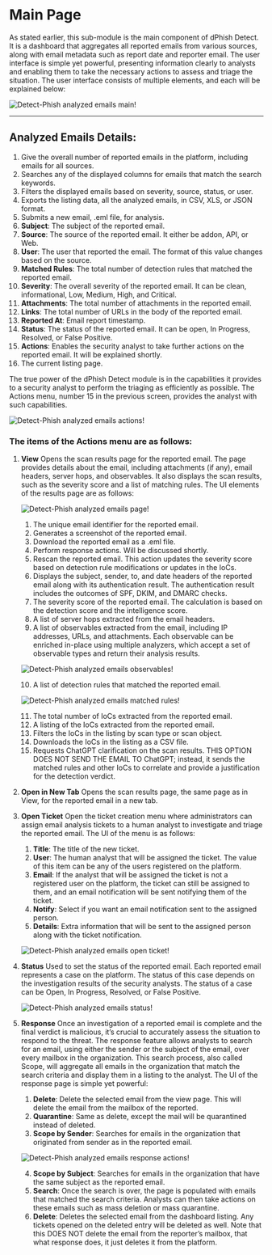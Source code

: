 # Main Page

As stated earlier, this sub-module is the main component of dPhish Detect. It is a dashboard that aggregates all reported emails from various sources, along with email metadata such as report date and reporter email. The user interface is simple yet powerful, presenting information clearly to analysts and enabling them to take the necessary actions to assess and triage the situation.
The user interface consists of multiple elements, and each will be explained below:

![Detect-Phish analyzed emails main!](../../assets/detect/analyzedEmails/main.png "Detect-Phish analyzed emails main")

---

## Analyzed Emails Details:
1. Give the overall number of reported emails in the platform, including emails for all sources.
2. Searches any of the displayed columns for emails that match the search keywords.
3. Filters the displayed emails based on severity, source, status, or user.
4. Exports the listing data, all the analyzed emails, in CSV, XLS, or JSON format.
5. Submits a new email, .eml file, for analysis. 
6. **Subject**: The subject of the reported email.
7. **Source**: The source of the reported email. It either be addon, API, or Web.
8. **User**: The user that reported the email. The format of this value changes based on the source.
9. **Matched Rules**: The total number of detection rules that matched the reported email.
10. **Severity**: The overall severity of the reported email. It can be clean, informational, Low, Medium, High, and Critical.
11. **Attachments**: The total number of attachments in the reported email.
12. **Links**: The total number of URLs in the body of the reported email.
13. **Reported At**: Email report timestamp.
14. **Status**: The status of the reported email. It can be open, In Progress, Resolved, or False Positive. 
15. **Actions**: Enables the security analyst to take further actions on the reported email. It will be explained shortly.
16. The current listing page.

The true power of the dPhish Detect module is in the capabilities it provides to a security analyst to perform the triaging as efficiently as possible. The Actions menu, number 15 in the previous screen, provides the analyst with such capabilities. 

![Detect-Phish analyzed emails actions!](../../assets/detect/analyzedEmails/emails_actions.png "Detect-Phish analyzed emails actions")

### The items of the Actions menu are as follows:
1. **View**
    Opens the scan results page for the reported email. The page provides details about the email, including attachments (if any), email headers, server hops, and observables. It also displays the scan results, such as the severity score and a list of matching rules.
    The UI elements of the results page are as follows:

    ![Detect-Phish analyzed emails page!](../../assets/detect/analyzedEmails/emails_analysis_page.png "Detect-Phish analyzed emails page")

    1. The unique email identifier for the reported email.
    2. Generates a screenshot of the reported email.
    3. Download the reported email as a .eml file.
    4. Perform response actions. Will be discussed shortly.
    5. Rescan the reported email. This action updates the severity score based on detection rule modifications or updates in the IoCs.
    6. Displays the subject, sender, to, and date headers of the reported email along with its authentication result. The authentication result includes the outcomes of SPF, DKIM, and DMARC checks.
    7. The severity score of the reported email. The calculation is based on the detection score and the intelligence score. 
    8. A list of server hops extracted from the email headers.
    9. A list of observables extracted from the email, including IP addresses, URLs, and attachments. Each observable can be enriched in-place using multiple analyzers, which accept a set of observable types and return their analysis results.

   ![Detect-Phish analyzed emails observables!](../../assets/detect/analyzedEmails/emails_observables.png "Detect-Phish analyzed emails observables")

    10. A list of detection rules that matched the reported email.

    ![Detect-Phish analyzed emails matched rules!](../../assets/detect/analyzedEmails/emails_matched_rules.png "Detect-Phish analyzed emails matched rules")

    11. The total number of IoCs extracted from the reported email.
    12. A listing of the IoCs extracted from the reported email. 
    13. Filters the IoCs in the listing by scan type or scan object.
    14. Downloads the IoCs in the listing as a CSV file.
    15. Requests ChatGPT clarification on the scan results. THIS OPTION DOES NOT SEND THE EMAIL TO ChatGPT; instead, it sends the matched rules and other IoCs to correlate and provide a justification for the detection verdict.

2. **Open in New Tab**
    Opens the scan results page, the same page as in View, for the reported email in a new tab. 

3. **Open Ticket**
    Open the ticket creation menu where administrators can assign email analysis tickets to a human analyst to investigate and triage the reported email. The UI of the menu is as follows:

    1. **Title**: The title of the new ticket.
    2. **User**: The human analyst that will be assigned the ticket. The value of this item can be any of the users registered on the platform.
    3. **Email**: If the analyst that will be assigned the ticket is not a registered user on the platform, the ticket can still be assigned to them, and an email notification will be sent notifying them of the ticket.
    4. **Notify**: Select if you want an email notification sent to the assigned person.
    5. **Details**: Extra information that will be sent to the assigned person along with the ticket notification.

    ![Detect-Phish analyzed emails open ticket!](../../assets/detect/analyzedEmails/emails_open_ticket.png "Detect-Phish analyzed emails open ticket")

4. **Status**
    Used to set the status of the reported email. Each reported email represents a case on the platform. The status of this case depends on the investigation results of the security analysts. The status of a case can be Open, In Progress, Resolved, or False Positive.

    ![Detect-Phish analyzed emails status!](../../assets/detect/analyzedEmails/emails_status.png "Detect-Phish analyzed emails status")

5. **Response**
    Once an investigation of a reported email is complete and the final verdict is malicious, it’s crucial to accurately assess the situation to respond to the threat. The response feature allows analysts to search for an email, using either the sender or the subject of the email, over every mailbox in the organization. This search process, also called Scope, will aggregate all emails in the organization that match the search criteria and display them in a listing to the analyst. The UI of the response page is simple yet powerful:

    1. **Delete**: Delete the selected email from the view page. This will delete the email from the mailbox of the reported.
    2. **Quarantine**: Same as delete, except the mail will be quarantined instead of deleted.
    3. **Scope by Sender**: Searches for emails in the organization that originated from sender as in the reported email.

    ![Detect-Phish analyzed emails response actions!](../../assets/detect/analyzedEmails/emails_response_actions.png "Detect-Phish analyzed emails response actions")

    4. **Scope by Subject**: Searches for emails in the organization that have the same subject as the reported email.
    5. **Search**: Once the search is over, the page is populated with emails that matched the search criteria. Analysts can then take actions on these emails such as mass deletion or mass quarantine.
    6. **Delete**: Deletes the selected email from the dashboard listing. Any tickets opened on the deleted entry will be deleted as well. Note that this DOES NOT delete the email from the reporter’s mailbox, that what response does, it just deletes it from the platform.